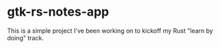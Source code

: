 # gtk-rs-notes-app
This is a simple project I've been working on to kickoff my Rust "learn by doing" track.
